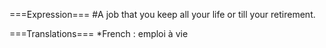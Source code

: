 ===Expression===
#A job that you keep all your life or till your retirement.

===Translations===
*French : emploi à vie